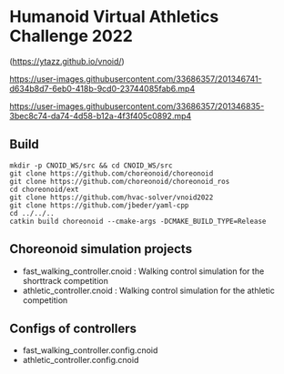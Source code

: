 # Humanoid Virtual Athletics Challenge 2022 
(https://ytazz.github.io/vnoid/)

https://user-images.githubusercontent.com/33686357/201346741-d634b8d7-6eb0-418b-9cd0-23744085fab6.mp4


https://user-images.githubusercontent.com/33686357/201346835-3bec8c74-da74-4d58-b12a-4f3f405c0892.mp4


## Build 
```
mkdir -p CNOID_WS/src && cd CNOID_WS/src
git clone https://github.com/choreonoid/choreonoid
git clone https://github.com/choreonoid/choreonoid_ros
cd choreonoid/ext
git clone https://github.com/hvac-solver/vnoid2022
git clone https://github.com/jbeder/yaml-cpp
cd ../../..
catkin build choreonoid --cmake-args -DCMAKE_BUILD_TYPE=Release
```

## Choreonoid simulation projects
- fast_walking_controller.cnoid : Walking control simulation for the shorttrack competition
- athletic_controller.cnoid : Walking control simulation for the athletic competition

## Configs of controllers
- fast_walking_controller.config.cnoid 
- athletic_controller.config.cnoid 
